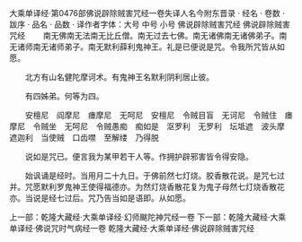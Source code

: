 大乘单译经·第0476部佛说辟除贼害咒经一卷失译人名今附东晋录
· 经名 · 卷数 · 跋序
· 品名 · 品数 · 译作者字体：大号 中号 小号
佛说辟除贼害咒经
佛说辟除贼害咒经
　　南无佛南无法南无比丘僧。南无过去七佛。南无诸佛南无诸佛弟子。南无诸师南无诸师弟子。南无默利薛利鬼神王。礼是已便说是咒。令我所咒皆从如愿。

　　北方有山名健陀摩诃术。有鬼神王名默利阴利居止彼。

　　有四姊弟。何等为四。

　　安檀尼　阎摩尼　瘗摩尼　无呵尼　安檀尼　令贼目盲　无诃尼　令贼住　瘗摩尼　令贼坐　无呵尼　令贼愚痴　痴如是　沤罗利　无罗利　坛坻遮　波头摩　遮迦利　当使贼　口齿噤　至解缕　乃得脱

　　说如是咒已。便言我为某甲若干人等。作拥护辟邪害皆令得安隐。

　　始讽诵是经时。当用月二十九日。于佛前然七灯烧。胶香散花说。是咒七过并。咒愿默利罗鬼神王使得福德亦。为然灯烧香散花复为鬼子母然七灯烧香散花亦。当说是经七过后。咒乃告当如是语即。从如愿。

上一部：乾隆大藏经·大乘单译经·幻师颰陀神咒经一卷
下一部：乾隆大藏经·大乘单译经·佛说咒时气病经一卷
乾隆大藏经·大乘单译经·佛说辟除贼害咒经
